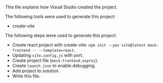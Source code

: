 This file explains how Visual Studio created the project.

The following tools were used to generate this project:
- create-vite

The following steps were used to generate this project:
- Create react project with create-vite: `npm init --yes vite@latest mock-frontend -- --template=react`.
- Updating `vite.config.js` with port.
- Create project file (`mock-frontend.esproj`).
- Create `launch.json` to enable debugging.
- Add project to solution.
- Write this file.
